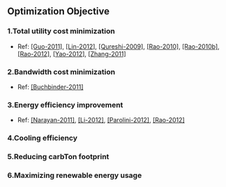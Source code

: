 ## Optimization Objective


### 1.Total utility cost minimization
- Ref: [[Guo-2011]](http://ieeexplore.ieee.org/xpl/login.jsp?tp=&arnumber=6134209), [[Lin-2012]](http://ieeexplore.ieee.org/xpl/login.jsp?tp=&arnumber=6322266), [[Qureshi-2009]](http://dl.acm.org/citation.cfm?id=1592584), [[Rao-2010]](http://dl.acm.org/citation.cfm?id=1795220&dl=ACM&coll=DL&CFID=595798113&CFTOKEN=23135396), [[Rao-2010b]](http://ieeexplore.ieee.org/xpl/login.jsp?tp=&arnumber=5461933), [[Rao-2012]](http://ieeexplore.ieee.org/xpl/articleDetails.jsp?arnumber=6108374), [[Yao-2012]](http://ieeexplore.ieee.org/xpl/articleDetails.jsp?arnumber=6195508), [[Zhang-2011]](http://dl.acm.org/citation.cfm?id=1996170&dl=ACM&coll=DL&CFID=595798113&CFTOKEN=23135396)

### 2.Bandwidth cost minimization
- Ref: [[Buchbinder-2011]](http://link.springer.com/chapter/10.1007%2F978-3-642-20757-0_14)

### 3.Energy efficiency improvement
- Ref: [[Narayan-2011]](http://dl.acm.org/citation.cfm?id=1958787), [[Li-2012]](http://ieeexplore.ieee.org/xpl/login.jsp?tp=&arnumber=6041050), [[Parolini-2012]](http://ieeexplore.ieee.org/xpl/login.jsp?tp=&arnumber=6006498), [[Rao-2012]](http://ieeexplore.ieee.org/xpl/login.jsp?tp=&arnumber=5989839)

### 4.Cooling efficiency

### 5.Reducing carbTon footprint

### 6.Maximizing renewable energy usage
